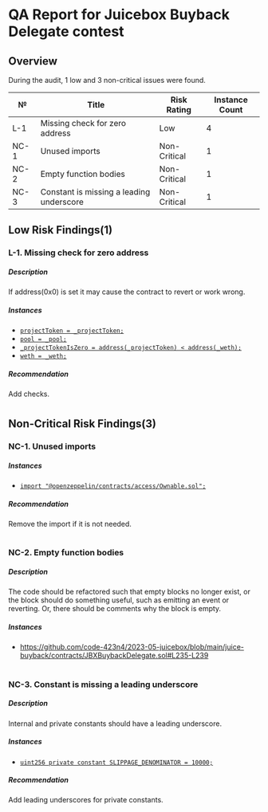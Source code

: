 # QA Report for Juicebox Buyback Delegate contest
## Overview
During the audit, 1 low and 3 non-critical issues were found.

№ | Title | Risk Rating  | Instance Count
--- | --- | --- | ---
L-1 | Missing check for zero address | Low | 4
NC-1 | Unused imports | Non-Critical | 1
NC-2 | Empty function bodies | Non-Critical | 1
NC-3 | Constant is missing a leading underscore | Non-Critical | 1

## Low Risk Findings(1)
### L-1. Missing check for zero address
##### Description
If address(0x0) is set it may cause the contract to revert or work wrong.
##### Instances
- [```projectToken = _projectToken;```](https://github.com/code-423n4/2023-05-juicebox/blob/main/juice-buyback/contracts/JBXBuybackDelegate.sol#L124)
- [```pool = _pool;```](https://github.com/code-423n4/2023-05-juicebox/blob/main/juice-buyback/contracts/JBXBuybackDelegate.sol#L125) 
- [```_projectTokenIsZero = address(_projectToken) < address(_weth);```](https://github.com/code-423n4/2023-05-juicebox/blob/main/juice-buyback/contracts/JBXBuybackDelegate.sol#L127) 
- [```weth = _weth;```](https://github.com/code-423n4/2023-05-juicebox/blob/main/juice-buyback/contracts/JBXBuybackDelegate.sol#L128) 

##### Recommendation
Add checks.
#
## Non-Critical Risk Findings(3)
### NC-1. Unused imports
##### Instances
- [```import "@openzeppelin/contracts/access/Ownable.sol";```](https://github.com/code-423n4/2023-05-juicebox/blob/main/juice-buyback/contracts/JBXBuybackDelegate.sol#L15)

##### Recommendation
Remove the import if it is not needed.
#
### NC-2. Empty function bodies
##### Description
The code should be refactored such that empty blocks no longer exist, or the block should do something useful, such as emitting an event or reverting. Or, there should be comments why the block is empty.
##### Instances
- https://github.com/code-423n4/2023-05-juicebox/blob/main/juice-buyback/contracts/JBXBuybackDelegate.sol#L235-L239

#
### NC-3. Constant is missing a leading underscore
##### Description
Internal and private constants should have a leading underscore.
##### Instances
- [```uint256 private constant SLIPPAGE_DENOMINATOR = 10000;```](https://github.com/code-423n4/2023-05-juicebox/blob/main/juice-buyback/contracts/JBXBuybackDelegate.sol#L68) 

##### Recommendation
Add leading underscores for private constants.